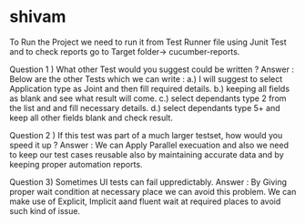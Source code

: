 # shivam
To Run the Project we need to run it from Test Runner file using Junit Test and to check reports go to Target folder-> cucumber-reports.

Question 1 ) What other Test would you suggest could be written ?
Answer :
Below are the other Tests which we can write :
a.) I will suggest to select Application type as Joint and then fill required details.
b.) keeping all fields as blank and see what result will come.
c.) select dependants type 2 from the list and and fill necessary details.
d.) select dependants type 5+ and keep all other fields blank and check result.
         
Question 2 ) If this test was part of a much larger testset, how would you speed it up ?
Answer : We can Apply Parallel execuation and also we need to keep our test cases reusable also by maintaining accurate data and by keeping proper automation reports.

Question 3) Sometimes UI tests can fail uppredictably.
Answer : By Giving proper wait condition at necessary place we can avoid this problem.
         We can make use of Explicit, Implicit aand fluent wait at required places to avoid such kind of issue.
